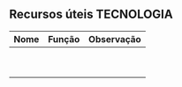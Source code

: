 ## Recursos úteis TECNOLOGIA

|Nome|Função|Observação|
|:----------:|:----------:|:----------:|
|[]()|||
|[]()|||
|[]()|||
|[]()|||
|[]()|||
|[]()|||
|[]()|||
|[]()|||
|[]()|||
